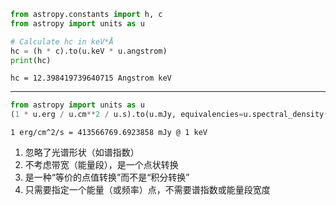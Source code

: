 ```python
from astropy.constants import h, c
from astropy import units as u

# Calculate hc in keV*Å
hc = (h * c).to(u.keV * u.angstrom)
print(hc)
```

`hc = 12.398419739640715 Angstrom keV`

---

```python
from astropy import units as u
(1 * u.erg / u.cm**2 / u.s).to(u.mJy, equivalencies=u.spectral_density(1. * u.keV))
```
`1 erg/cm^2/s = 413566769.6923858 mJy @ 1 keV` 

1. 忽略了光谱形状（如谱指数）
2. 不考虑带宽（能量段），是一个点状转换
3. 是一种“等价的点值转换”而不是“积分转换”
4. 只需要指定一个能量（或频率）点，不需要谱指数或能量段宽度